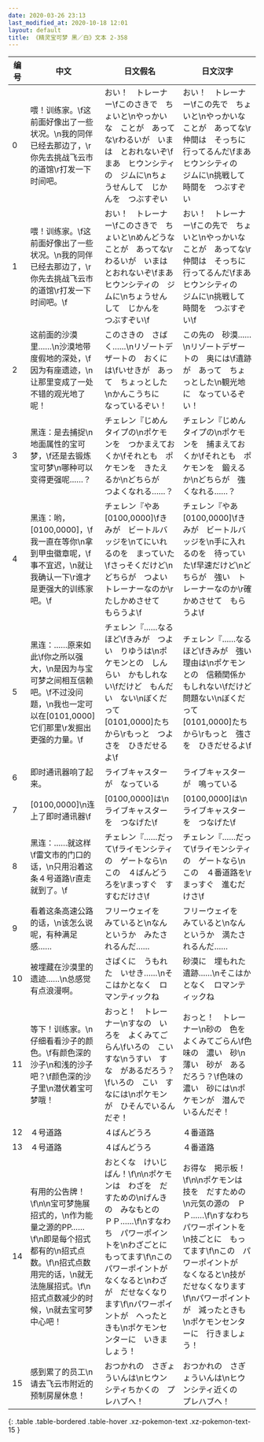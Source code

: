 ```yaml
---
date: 2020-03-26 23:13
last_modified_at: 2020-10-18 12:01
layout: default
title: 《精灵宝可梦 黑／白》文本 2-358
---
```

| 编号 | 中文 | 日文假名 | 日文汉字 |
| ---- | ---- | ---- | --- |
| 0 | 喂！训练家。\f这前面好像出了一些状况。\n我的同伴已经去那边了，\r你先去挑战飞云市的道馆\r打发一下时间吧。 | おい！　トレーナー\fこのさきで　ちょいと\nやっかいな　ことが　あってな\rわるいが　いまは　とおれないぞ\fまあ　ヒウンシティの　ジムに\nちょうせんして　じかんを　つぶすぞい | おい！　トレーナー\fこの先で　ちょいと\nやっかいな　ことが　あってな\r仲間は　そっちに　行ってるんだ\fまあ　ヒウンシティの　ジムに\n挑戦して　時間を　つぶすぞい |
| 1 | 喂！训练家。\f这前面好像出了一些状况。\n我的同伴已经去那边了，\r你先去挑战飞云市的道馆\r打发一下时间吧。\f | おい！　トレーナー\fこのさきで　ちょいと\nめんどうな　ことが　あってな\rわるいが　いまは　とおれないぞ\fまあ　ヒウンシティの　ジムに\nちょうせんして　じかんを　つぶすぞい\f | おい！　トレーナー\fこの先で　ちょいと\nやっかいな　ことが　あってな\r仲間は　そっちに　行ってるんだ\fまあ　ヒウンシティの　ジムに\n挑戦して　時間を　つぶすぞい\f |
| 2 | 这前面的沙漠里……\n沙漠地带度假地的深处，\f因为有座遗迹，\n让那里变成了一处不错的观光地了呢！ | このさきの　さばく……\nリゾートデザートの　おくには\fいせきが　あって　ちょっとした\nかんこうちに　なっているぞい！ | この先の　砂漠……\nリゾートデザートの　奥には\f遺跡が　あって　ちょっとした\n観光地に　なっているぞい！ |
| 3 | 黑连：是去捕捉\n地面属性的宝可梦，\f还是去锻炼宝可梦\n哪种可以变得更强呢……？ | チェレン『じめんタイプの\nポケモンを　つかまえておくか\fそれとも　ポケモンを　きたえるか\nどちらが　つよくなれる……？ | チェレン『じめんタイプの\nポケモンを　捕まえておくか\fそれとも　ポケモンを　鍛えるか\nどちらが　強くなれる……？ |
| 4 | 黑连：哟，[0100,0000]，\f我一直在等你\n拿到甲虫徽章呢，\f事不宜迟，\n就让我确认一下\r谁才是更强大的训练家吧。\f | チェレン『やあ　[0100,0000]\fきみが　ビートルバッジを\nてにいれるのを　まっていた\fさっそくだけど\nどちらが　つよい　トレーナーなのか\rたしかめさせて　もらうよ\f | チェレン『やあ　[0100,0000]\fきみが　ビートルバッジを\n手に入れるのを　待っていた\f早速だけど\nどちらが　強い　トレーナーなのか\r確かめさせて　もらうよ\f |
| 5 | 黑连：……原来如此\f你之所以强大，\n是因为与宝可梦之间相互信赖吧。\f不过没问题，\n我也一定可以在[0101,0000]它们那里\r发掘出更强的力量。\f | チェレン『……なるほど\fきみが　つよい　りゆうは\nポケモンとの　しんらい　かもしれない\fだけど　もんだい　ない\nぼくだって　[0101,0000]たちから\rもっと　つよさを　ひきだせるよ\f | チェレン『……なるほど\fきみが　強い　理由は\nポケモンとの　信頼関係かもしれない\fだけど　問題ない\nぼくだって　[0101,0000]たちから\rもっと　強さを　ひきだせるよ\f |
| 6 | 即时通讯器响了起来。 | ライブキャスターが　なっている | ライブキャスターが　鳴っている |
| 7 | [0100,0000]\n连上了即时通讯器\f | [0100,0000]は\nライブキャスターを　つなげた\f | [0100,0000]は\nライブキャスターを　つなげた\f |
| 8 | 黑连：……就这样\f雷文市的门口的话，\n只用沿着这条４号道路\r直走就到了。\f | チェレン『……だって\fライモンシティの　ゲートなら\nこの　４ばんどうろを\rまっすぐ　すすむだけさ\f | チェレン『……だって\fライモンシティの　ゲートなら\nこの　４番道路を\rまっすぐ　進むだけさ\f |
| 9 | 看着这条高速公路的话，\n该怎么说呢，有种满足感…… | フリーウェイを　みていると\nなんというか　みたされるんだ…… | フリーウェイを　みていると\nなんというか　満たされるんだ…… |
| 10 | 被埋藏在沙漠里的遗迹……\n总感觉有点浪漫啊。 | さばくに　うもれた　いせき……\nそこはかとなく　ロマンティックね | 砂漠に　埋もれた　遺跡……\nそこはかとなく　ロマンティックね |
| 11 | 等下！训练家。\n仔细看看沙子的颜色。\f有颜色深的沙子\n和浅的沙子吧？\f颜色深的沙子里\n潜伏着宝可梦哦！ | おっと！　トレーナー\nすなの　いろを　よくみてごらん\fいろの　こい　すな\nうすい　すな　があるだろう？\fいろの　こい　すなには\nポケモンが　ひそんでいるんだぞ！ | おっと！　トレーナー\n砂の　色を　よくみてごらん\f色味の　濃い　砂\n薄い　砂が　あるだろう？\f色味の　濃い　砂には\nポケモンが　潜んでいるんだぞ！ |
| 12 | ４号道路 | ４ばんどうろ | ４番道路 |
| 13 | ４号道路 | ４ばんどうろ | ４番道路 |
| 14 | 有用的公告牌！\f\n\n宝可梦施展招式的，\n作为能量之源的PP……\f\n即是每个招式都有的\n招式点数。\f\n招式点数用完的话，\n就无法施展招式。\f\n招式点数减少的时候，\n就去宝可梦中心吧！ | おとくな　けいじばん！\f\n\nポケモンは　わざを　だすための\nげんきの　みなもとの　ＰＰ……\f\nすなわち　パワーポイントを\nわざごとに　もってます\f\nこの　パワーポイントが　なくなると\nわざが　だせなくなります\f\nパワーポイントが　へったときも\nポケモンセンターに　いきましょう！ | お得な　掲示板！\f\n\nポケモンは　技を　だすための\n元気の源の　ＰＰ……\f\nすなわち　パワーポイントを\n技ごとに　もってます\f\nこの　パワーポイントが　なくなると\n技が　だせなくなります\f\nパワーポイントが　減ったときも\nポケモンセンターに　行きましょう！ |
| 15 | 感到累了的员工\n请去飞云市附近的预制房屋休息！ | おつかれの　さぎょういんは\nヒウンシティちかくの　プレハブへ！ | おつかれの　さぎょういんは\nヒウンシティ近くの　プレハブへ！ |
{: .table .table-bordered .table-hover .xz-pokemon-text .xz-pokemon-text-15 }